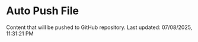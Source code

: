 # Auto Push File

Content that will be pushed to GitHub repository.
Last updated: 07/08/2025, 11:31:21 PM